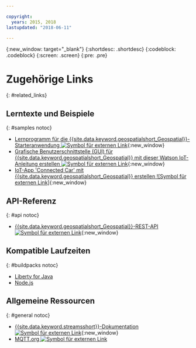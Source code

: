 ```yaml
---

copyright:
  years: 2015, 2018
lastupdated: "2018-06-11"

---
```


<!-- Attribute definitions -->
{:new_window: target="_blank"}
{:shortdesc: .shortdesc}
{:codeblock: .codeblock}
{:screen: .screen}
{:pre: .pre}

# Zugehörige Links
{: #related_links}

## Lerntexte und Beispiele
{: #samples notoc}

* [Lernprogramm für die {{site.data.keyword.geospatialshort_Geospatial}}-Starteranwendung ![Symbol für externen Link](../../icons/launch-glyph.svg "Symbol für externen Link")](https://developer.ibm.com/streamsdev/docs/build-real-time-location-monitoring-application-ibm-cloud-geospatial-analytics-node-js/){:new_window}
* [Grafische Benutzerschnittstelle (GUI) für {{site.data.keyword.geospatialshort_Geospatial}} mit dieser Watson IoT-Anleitung erstellen ![Symbol für externen Link](../../icons/launch-glyph.svg "Symbol für externen Link")](https://www.ibm.com/blogs/bluemix/2017/03/whip-gui-geospatial-analytics-watson-iot-recipe/){:new_window}
* [IoT-App 'Connected Car' mit {{site.data.keyword.geospatialshort_Geospatial}} erstellen ![Symbol für externen Link]](https://www.ibm.com/developerworks/mobile/library/mo-connectedcar-app/index.html){:new_window}


## API-Referenz
{: #api notoc}

* [{{site.data.keyword.geospatialshort_Geospatial}}-REST-API ![Symbol für externen Link](../../icons/launch-glyph.svg "Symbol für externen Link")](https://console.ng.bluemix.net/apidocs/246){:new_window}

## Kompatible Laufzeiten
{: #buildpacks notoc}

* [Liberty for Java](/docs/runtimes/liberty/index.html#liberty)
* [Node.js](/docs/runtimes/nodejs/index.html#nodejs)

## Allgemeine Ressourcen

{: #general notoc}
* [{{site.data.keyword.streamsshort}}-Dokumentation ![Symbol für externen Link](../../icons/launch-glyph.svg "Symbol für externen Link")](http://www.ibm.com/support/knowledgecenter/SSCRJU_4.2.1/com.ibm.streams.welcome.doc/doc/kc-homepage.html){:new_window}
* [MQTT.org ![Symbol für externen Link](../../icons/launch-glyph.svg "Symbol für externen Link")](http://mqtt.org/)
